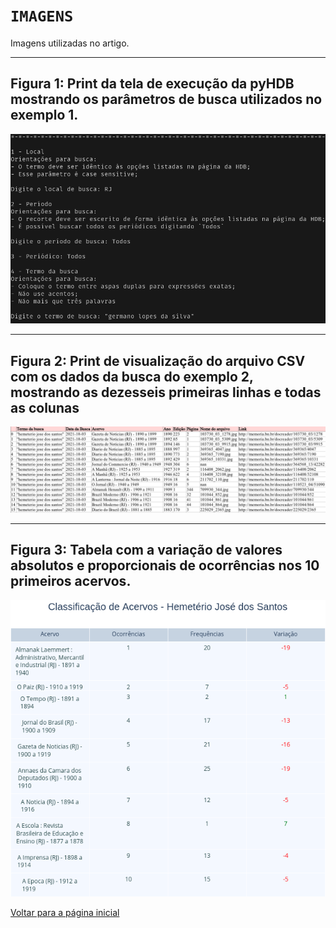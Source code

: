 # `IMAGENS`

Imagens utilizadas no artigo.

---

## Figura 1: Print da tela de execução da pyHDB mostrando os parâmetros de busca utilizados no exemplo 1.

![Figura 1](FIGURA1_BUSCA.png)

---

## Figura 2: Print de visualização do arquivo CSV com os dados da busca do exemplo 2, mostrando as dezesseis primeiras linhas e todas as colunas

![Figura 2](FIGURA2_CSV.png)

---

## Figura 3: Tabela com a variação de valores absolutos e proporcionais de ocorrências nos 10 primeiros acervos. 

![Figura 3](TABELA1_Hemetério%20José%20dos%20Santos_table.png)

[Voltar para a página inicial](https://ericbrasiln.github.io/analise_pyHDB/)
